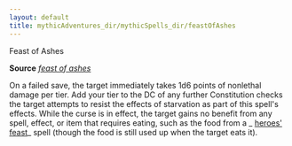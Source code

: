 ```yaml
---
layout: default
title: mythicAdventures_dir/mythicSpells_dir/feastOfAshes
---
```

Feast of Ashes

**Source** [_feast of ashes_](../../advanced_dir/spells_dir/feastOfAshes#_feast-of-ashes)

On a failed save, the target immediately takes 1d6 points of nonlethal damage per tier. Add your tier to the DC of any further Constitution checks the target attempts to resist the effects of starvation as part of this spell's effects. While the curse is in effect, the target gains no benefit from any spell, effect, or item that requires eating, such as the food from a _ [heroes' feast](../../spells_dir/heroesFeast#_heroes-feast)_ spell (though the food is still used up when the target eats it).

